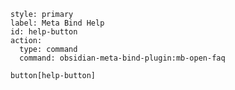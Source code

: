 ```meta-bind-button
style: primary
label: Meta Bind Help
id: help-button
action:
  type: command
  command: obsidian-meta-bind-plugin:mb-open-faq
```

`button[help-button]`